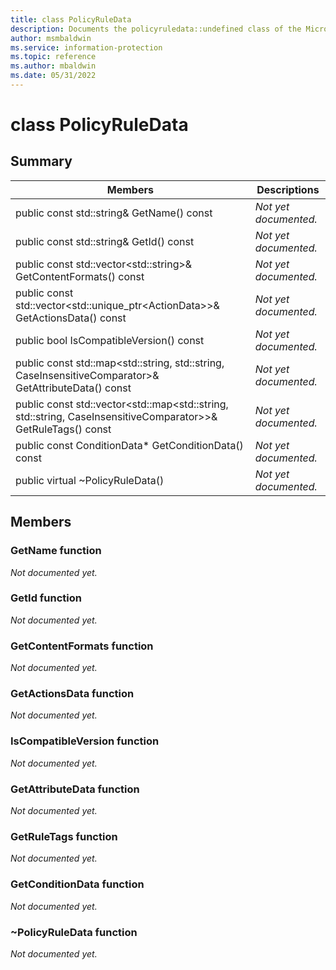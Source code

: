 ```yaml
---
title: class PolicyRuleData 
description: Documents the policyruledata::undefined class of the Microsoft Information Protection (MIP) SDK.
author: msmbaldwin
ms.service: information-protection
ms.topic: reference
ms.author: mbaldwin
ms.date: 05/31/2022
---
```


# class PolicyRuleData 
  
## Summary
 Members                        | Descriptions                                
--------------------------------|---------------------------------------------
public const std::string& GetName() const  | _Not yet documented._
public const std::string& GetId() const  | _Not yet documented._
public const std::vector&lt;std::string&gt;& GetContentFormats() const  | _Not yet documented._
public const std::vector&lt;std::unique_ptr&lt;ActionData&gt;&gt;& GetActionsData() const  | _Not yet documented._
public bool IsCompatibleVersion() const  | _Not yet documented._
public const std::map&lt;std::string, std::string, CaseInsensitiveComparator&gt;& GetAttributeData() const  | _Not yet documented._
public const std::vector&lt;std::map&lt;std::string, std::string, CaseInsensitiveComparator&gt;&gt;& GetRuleTags() const  | _Not yet documented._
public const ConditionData* GetConditionData() const  | _Not yet documented._
public virtual ~PolicyRuleData()  | _Not yet documented._
  
## Members
  
### GetName function
_Not documented yet._

  
### GetId function
_Not documented yet._

  
### GetContentFormats function
_Not documented yet._

  
### GetActionsData function
_Not documented yet._

  
### IsCompatibleVersion function
_Not documented yet._

  
### GetAttributeData function
_Not documented yet._

  
### GetRuleTags function
_Not documented yet._

  
### GetConditionData function
_Not documented yet._

  
### ~PolicyRuleData function
_Not documented yet._

